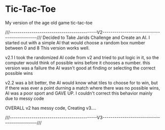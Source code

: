 # Tic-Tac-Toe #

My version of the age old game tic-tac-toe


///--------------------------------------------V2---------------------------------------------///
Decided to Take Jarids Challenge and Create an AI. I started out with a simple AI that would choose a random box number between 0 and 8
This version works well.

v2.1
	I took the randomized AI code from v2 and tried to put logic in it, so the computer would think of possible wins before it chooses a number.
	this version was a failure the AI wasn't good at finding or selecting the correct possible wins

v2.2
	was a bit better, the AI would know what tiles to choose for to win, but if there was ever a point durning a match where there was no possible wins, AI was a poor sport and GAVE UP. I couldn't correct this behavior mainly due to messy code

OVERALL v2 has messy code, Creating v3....

///--------------------------------------------V3---------------------------------------------///
